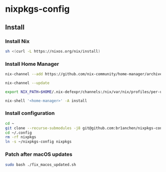 # nixpkgs-config

## Install

### Install Nix

```bash
sh <(curl -L https://nixos.org/nix/install)
```

### Install Home Manager

```bash
nix-channel --add https://github.com/nix-community/home-manager/archive/master.tar.gz home-manager

nix-channel --update

export NIX_PATH=$HOME/.nix-defexpr/channels:/nix/var/nix/profiles/per-user/root/channels${NIX_PATH:+:$NIX_PATH}

nix-shell '<home-manager>' -A install
```

### Install configuration

```bash
cd ~
git clone --recurse-submodules -j8 git@github.com:br1anchen/nixpkgs-config.git
cd ~/.config
rm -rf nixpkgs
ln -s ~/nixpkgs-config nixpkgs
```

### Patch after macOS updates

```bash
sudo bash ./fix_macos_updated.sh
```
